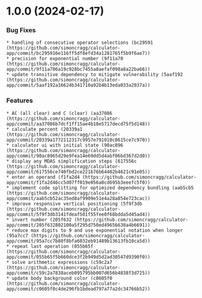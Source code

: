 # 1.0.0 (2024-02-17)

### Bug Fixes

    * handling of consecutive operator selections (bc29591 (https://github.com/simoncragg/calculator-app/commit/bc295916e116ff5df8efd34a1281765f5b9f6ae7))
    * precision for exponential number (9f11a70 (https://github.com/simoncragg/calculator-app/commit/9f11a706a19c928bc7455a8aefaf098a8a22ba66))
    * update transitive dependency to mitigate vulnerability (5aaf192 (https://github.com/simoncragg/calculator-app/commit/5aaf192a16624b341710a92b4b13eda033a2037a))

### Features

    * AC (all clear) and C (clear) (aa37086 (https://github.com/simoncragg/calculator-app/commit/aa37086b7dcf1ff15ae4b10e5717decd75f5d148)) 
    * calculate percent (20339a1 (https://github.com/simoncragg/calculator-app/commit/20339a1772112317c9957e791010c8615ce7c970))
    * calculator ui with initial state (90ac896 (https://github.com/simoncragg/calculator-app/commit/90ac8965d29e9fea14e69dd5d4abf06bd367d2d0))
    * display any MDAS simplification steps (617556c (https://github.com/simoncragg/calculator-app/commit/617556ce740fbd2ce221b76b64402b4621c91e05))
    * enter an operand (f1fa2d4 (https://github.com/simoncragg/calculator-app/commit/f1fa2d46cc5d07ff019e056a8cd695b3eeefc5f0))
    * implement code splitting for optimized dependency bundling (aab5cb5 (https://github.com/simoncragg/calculator-app/commit/aab5cb52ac35ed8af9909e51e4a28a854e723cac))
    * improve responsive vertical positioning (5f9f3db (https://github.com/simoncragg/calculator-app/commit/5f9f3db3141fdeaf501f55fee0f68bdda5d45ad4))
    * invert number (205f632 (https://github.com/simoncragg/calculator-app/commit/205f632802100a5f295d750ed49656638a4b6691))
    * reduce max digits to 9 and use exponential notation when longer (95a7cc7 (https://github.com/simoncragg/calculator-app/commit/95a7cc7b80f8bfa6032eb91489b13613fb10ca5d))
    * repeat last operation (055b65f (https://github.com/simoncragg/calculator-app/commit/055b65f5b660dce3f2b949d5d2ad30547d9390f0))        
    * solve arithmetic expressions (c59c2a7 (https://github.com/simoncragg/calculator-app/commit/c59c2a7838aceb095795bb007d656b4838f3d725)) 
    * update body background color (c0605f0 (https://github.com/simoncragg/calculator-app/commit/c0605f0c4de296fb1bdead797a77a2dc34766b52)) 
